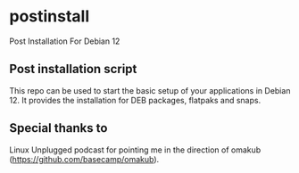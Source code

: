 # postinstall
Post Installation For Debian 12

## Post installation script

This repo can be used to start the basic setup of your applications in Debian 12. It provides the installation for DEB packages, flatpaks and snaps.

## Special thanks to

Linux Unplugged podcast for pointing me in the direction of omakub (https://github.com/basecamp/omakub).
